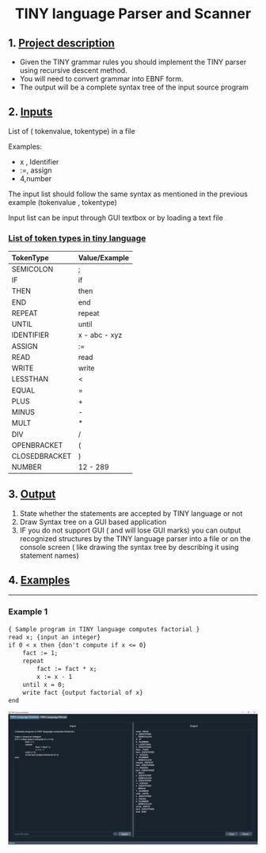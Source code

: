 # <div align="center"> TINY language Parser and Scanner </div>

## 1. <u>**Project description**</u>
- Given the TINY grammar rules you should implement the TINY parser using recursive descent method.
- You will need to convert grammar into EBNF form.
- The output will be a complete syntax tree of the input source program

## 2. <u>**Inputs**</u>
List of ( tokenvalue, tokentype) in a file

Examples:
- x , Identifier
- :=, assign
- 4,number

The input list should follow the same syntax as mentioned in the previous example (tokenvalue , tokentype)

Input list can be input through GUI textbox or by loading a text file

### <u>**List of token types in tiny language**</u>

| TokenType     | Value/Example |
|:------------- | ------------- |
| SEMICOLON     | ;             |
| IF            | if            |
| THEN          | then          |
| END           | end           |
| REPEAT        | repeat        |
| UNTIL         | until         |
| IDENTIFIER    | x - abc - xyz |
| ASSIGN        | :=            |
| READ          | read          |
| WRITE         | write         |
| LESSTHAN      | <             |
| EQUAL         | =             |
| PLUS          | +             |
| MINUS         | -             |
| MULT          | *             |
| DIV           | /             |
| OPENBRACKET   | (             |
| CLOSEDBRACKET | )             |
| NUMBER        | 12 - 289      |


## 3. <u>**Output**</u>
1. State whether the statements are accepted by TINY language or not
2. Draw Syntax tree on a GUI based application
3. IF you do not support GUI ( and will lose GUI marks) you can output recognized structures by the TINY language parser into a file or on the console screen ( like drawing the syntax tree by describing it using statement names)

## 4. <u>**Examples**</u>
------
### Example 1
```
{ Sample program in TINY language computes factorial }
read x; {input an integer}
if 0 < x then {don't compute if x <= 0}
	fact := 1;
	repeat
		fact := fact * x;
		x := x - 1
	until x = 0;
	write fact {output factorial of x}
end
```
![example 1 scanner](images/Example1%20scanner.jpeg)

